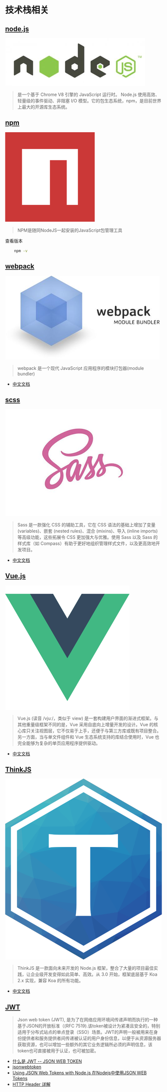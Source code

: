 # 技术栈相关

## [node.js](https://nodejs.org)

![](/static/images/nodejs_logo.jpg)

> 是一个基于 Chrome V8 引擎的 JavaScript 运行时。 Node.js 使用高效、轻量级的事件驱动、非阻塞 I/O 模型。它的包生态系统，npm，是目前世界上最大的开源库生态系统。

## [npm](https://www.npmjs.com/)

![](/static/images/npm_logo.png)

> NPM是随同NodeJS一起安装的JavaScript包管理工具

查看版本

```sh
    npm -v
```

## [webpack](http://webpack.github.io/)

![](/static/images/webpack_logo.jpg)

> webpack 是一个现代 JavaScript 应用程序的模块打包器(module bundler)

* [中文文档](https://doc.webpack-china.org/concepts/)

## [scss](http://sass-lang.com/)

![](/static/images/sass_logo.jpg)

> Sass 是一款强化 CSS 的辅助工具，它在 CSS 语法的基础上增加了变量 (variables)、嵌套 (nested rules)、混合 (mixins)、导入 (inline imports) 等高级功能，这些拓展令 CSS 更加强大与优雅。使用 Sass 以及 Sass 的样式库（如 Compass）有助于更好地组织管理样式文件，以及更高效地开发项目。

* [中文文档](https://www.sass.hk/docs/)

## [Vue.js](https://cn.vuejs.org/)

![](/static/images/vue_logo.png)

> Vue.js (读音 /vjuː/，类似于 view) 是一套构建用户界面的渐进式框架。与其他重量级框架不同的是，Vue 采用自底向上增量开发的设计。Vue 的核心库只关注视图层，它不仅易于上手，还便于与第三方库或既有项目整合。另一方面，当与单文件组件和 Vue 生态系统支持的库结合使用时，Vue 也完全能够为复杂的单页应用程序提供驱动。

* [中文文档](https://cn.vuejs.org/v2/guide/)

## [ThinkJS](https://thinkjs.org/)

![](/static/images/thinkjs_logo.png)

> ThinkJS 是一款面向未来开发的 Node.js 框架，整合了大量的项目最佳实践，让企业级开发变得如此简单、高效。从 3.0 开始，框架底层基于 Koa 2.x 实现，兼容 Koa 的所有功能。

* [中文文档](https://thinkjs.org/doc/index.html)

## [JWT](https://jwt.io/)

>Json web token (JWT), 是为了在网络应用环境间传递声明而执行的一种基于JSON的开放标准（(RFC 7519).该token被设计为紧凑且安全的，特别适用于分布式站点的单点登录（SSO）场景。JWT的声明一般被用来在身份提供者和服务提供者间传递被认证的用户身份信息，以便于从资源服务器获取资源，也可以增加一些额外的其它业务逻辑所必须的声明信息，该token也可直接被用于认证，也可被加密。

* [什么是 JWT -- JSON WEB TOKEN](http://www.jianshu.com/p/576dbf44b2ae)
* [jsonwebtoken](https://github.com/auth0/node-jsonwebtoken)
* [Using JSON Web Tokens with Node.js 在Nodejs中使用JSON WEB Tokens](https://cnodejs.org/topic/53c652bfc9507b404446ee40)
* [HTTP Header 详解](https://sjolzy.cn/Detailed-HTTP-header.html)